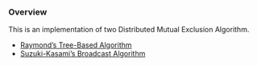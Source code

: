 ### Overview

This is an implementation of two Distributed Mutual Exclusion Algorithm.
- [Raymond’s Tree-Based Algorithm](./Raymond-Tree)
- [Suzuki-Kasami’s Broadcast Algorithm](./Suzuki-Kasami)
